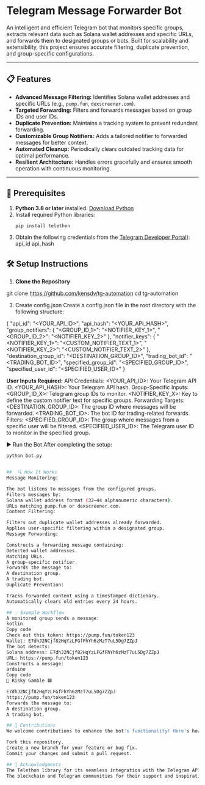 # Telegram Message Forwarder Bot

An intelligent and efficient Telegram bot that monitors specific groups, extracts relevant data such as Solana wallet addresses and specific URLs, and forwards them to designated groups or bots. Built for scalability and extensibility, this project ensures accurate filtering, duplicate prevention, and group-specific configurations.

---

## 📋 Features
- **Advanced Message Filtering:** Identifies Solana wallet addresses and specific URLs (e.g., `pump.fun`, `dexscreener.com`).
- **Targeted Forwarding:** Filters and forwards messages based on group IDs and user IDs.
- **Duplicate Prevention:** Maintains a tracking system to prevent redundant forwarding.
- **Customizable Group Notifiers:** Adds a tailored notifier to forwarded messages for better context.
- **Automated Cleanup:** Periodically clears outdated tracking data for optimal performance.
- **Resilient Architecture:** Handles errors gracefully and ensures smooth operation with continuous monitoring.

---

## 🔧 Prerequisites
1. **Python 3.8 or later** installed. [Download Python](https://www.python.org/downloads/)
2. Install required Python libraries:
   ```bash
   pip install telethon
3. Obtain the following credentials from the [Telegram Developer Portal](https://my.telegram.org/)):
    api_id
    api_hash

##  🛠️ Setup Instructions

1. **Clone the Repository**
   
git clone https://github.com/kensdv/tg-automation
cd tg-automation

3. Create config.json
Create a config.json file in the root directory with the following structure:

{
    "api_id": "<YOUR_API_ID>",
    "api_hash": "<YOUR_API_HASH>",
    "group_notifiers": {
        "<GROUP_ID_1>": "<NOTIFIER_KEY_1>",
        "<GROUP_ID_2>": "<NOTIFIER_KEY_2>"
    },
    "notifier_keys": {
        "<NOTIFIER_KEY_1>": "<CUSTOM_NOTIFIER_TEXT_1>",
        "<NOTIFIER_KEY_2>": "<CUSTOM_NOTIFIER_TEXT_2>"
    },
    "destination_group_id": "<DESTINATION_GROUP_ID>",
    "trading_bot_id": "<TRADING_BOT_ID>",
    "specified_group_id": "<SPECIFIED_GROUP_ID>",
    "specified_user_id": "<SPECIFIED_USER_ID>"
}


**User Inputs Required:**
API Credentials:
<YOUR_API_ID>: Your Telegram API ID.
<YOUR_API_HASH>: Your Telegram API hash.
Group-Specific Inputs:
<GROUP_ID_X>: Telegram group IDs to monitor.
<NOTIFIER_KEY_X>: Key to define the custom notifier text for specific groups.
Forwarding Targets:
<DESTINATION_GROUP_ID>: The group ID where messages will be forwarded.
<TRADING_BOT_ID>: The bot ID for trading-related forwards.
Filters:
<SPECIFIED_GROUP_ID>: The group where messages from a specific user will be filtered.
<SPECIFIED_USER_ID>: The Telegram user ID to monitor in the specified group.


▶️ Run the Bot
After completing the setup:

```bash
python bot.py


##  🔍 How It Works
Message Monitoring:

The bot listens to messages from the configured groups.
Filters messages by:
Solana wallet address format (32–44 alphanumeric characters).
URLs matching pump.fun or dexscreener.com.
Content Filtering:

Filters out duplicate wallet addresses already forwarded.
Applies user-specific filtering within a designated group.
Message Forwarding:

Constructs a forwarding message containing:
Detected wallet addresses.
Matching URLs.
A group-specific notifier.
Forwards the message to:
A destination group.
A trading bot.
Duplicate Prevention:

Tracks forwarded content using a timestamped dictionary.
Automatically clears old entries every 24 hours.

## 💡 Example Workflow
A monitored group sends a message:
kotlin
Copy code
Check out this token: https://pump.fun/token123
Wallet: E7dhJ2NCjf82HqYzLFGfFhYh6zMzT7uL5Dg7ZZpJ
The bot detects:
Solana address: E7dhJ2NCjf82HqYzLFGfFhYh6zMzT7uL5Dg7ZZpJ
URL: https://pump.fun/token123
Constructs a message:
arduino
Copy code
🚨 Risky Gamble 🟪

E7dhJ2NCjf82HqYzLFGfFhYh6zMzT7uL5Dg7ZZpJ
https://pump.fun/token123
Forwards the message to:
A destination group.
A trading bot.

## 🤝 Contributions
We welcome contributions to enhance the bot's functionality! Here's how you can contribute:

Fork this repository.
Create a new branch for your feature or bug fix.
Commit your changes and submit a pull request.

## 🙌 Acknowledgments
The Telethon library for its seamless integration with the Telegram API.
The blockchain and Telegram communities for their support and inspiration.
